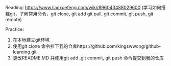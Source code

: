 Reading:
	https://www.liaoxuefeng.com/wiki/896043488029600
	(学习如何搭建git，了解常用命令，git clone, git add git pull, git commit, git push, git remote)


Practice:
1. 在本地建立git环境
2. 使用git clone 命令拉下我的仓库https://github.com/kingswwong/github-learning.git
3. 更改README.MD 并使用git add ,git commit, git push 命令提交到我的仓库
